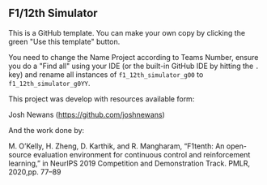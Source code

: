 ## F1/12th Simulator

This is a GitHub template. You can make your own copy by clicking the green "Use this template" button.

You need to change the Name Project according to Teams Number, ensure you do a "Find all" using your IDE (or the built-in GitHub IDE by hitting the `.` key) and rename all instances of `f1_12th_simulator_g00` to `f1_12th_simulator_g0YY`.

This project was develop with resources available form:

Josh Newans (https://github.com/joshnewans)

And the work done by:

M. O’Kelly, H. Zheng, D. Karthik, and R. Mangharam, “F1tenth: An open-source evaluation environment for continuous control and reinforcement learning,” in NeurIPS 2019 Competition and Demonstration Track. PMLR, 2020,pp. 77–89

